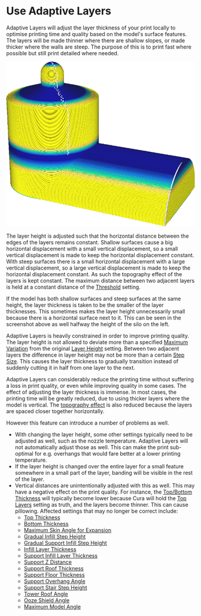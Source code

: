 Use Adaptive Layers
====
Adaptive Layers will adjust the layer thickness of your print locally to optimise printing time and quality based on the model's surface features. The layers will be made thinner where there are shallow slopes, or made thicker where the walls are steep. The purpose of this is to print fast where possible but still print detailed where needed.

<!--screenshot {
"image_path": "adaptive_layer_height_enabled.png",
"models": [{"script": "barn.scad"}],
"camera_position": [-108, -229, 118],
"settings": {
    "adaptive_layer_height_enabled": true,
    "layer_height": 0.2
},
"colour_scheme": "layer_thickness",
"colours": 128
}-->
![With the "layer thickness" colour scheme, you can see it colour thinner layers blue and thicker layers yellow](../images/adaptive_layer_height_enabled.png)

The layer height is adjusted such that the horizontal distance between the edges of the layers remains constant. Shallow surfaces cause a big horizontal displacement with a small vertical displacement, so a small vertical displacement is made to keep the horizontal displacement constant. With steep surfaces there is a small horizontal displacement with a large vertical displacement, so a large vertical displacement is made to keep the horizontal displacement constant. As such the topography effect of the layers is kept constant. The maximum distance between two adjacent layers is held at a constant distance of the [Threshold](adaptive_layer_height_threshold.md) setting.

If the model has both shallow surfaces and steep surfaces at the same height, the layer thickness is taken to be the smaller of the layer thicknesses. This sometimes makes the layer height unnecessarily small because there is a horizontal surface next to it. This can be seen in the screenshot above as well halfway the height of the silo on the left.

Adaptive Layers is heavily constrained in order to improve printing quality. The layer height is not allowed to deviate more than a specified [Maximum Variation](adaptive_layer_height_variation.md) from the original [Layer Height](../resolution/layer_height.md) setting. Between two adjacent layers the difference in layer height may not be more than a certain [Step Size](adaptive_layer_height_variation_step.md). This causes the layer thickness to gradually transition instead of suddenly cutting it in half from one layer to the next.

Adaptive Layers can considerably reduce the printing time without suffering a loss in print quality, or even while improving quality in some cases. The effect of adjusting the layer thickness is immense. In most cases, the printing time will be greatly reduced, due to using thicker layers where the model is vertical. The [topography effect](../troubleshooting/topography.md) is also reduced because the layers are spaced closer together horizontally.

However this feature can introduce a number of problems as well.
* With changing the layer height, some other settings typically need to be adjusted as well, such as the nozzle temperature. Adaptive Layers will not automatically adjust those as well. This can make the print sub-optimal for e.g. overhangs that would fare better at a lower printing temperature.
* If the layer height is changed over the entire layer for a small feature somewhere in a small part of the layer, banding will be visible in the rest of the layer.
* Vertical distances are unintentionally adjusted with this as well. This may have a negative effect on the print quality. For instance, the [Top/Bottom Thickness](../top_bottom/top_bottom_thickness.md) will typically become lower because Cura will hold the [Top Layers](../top_bottom/top_layers.md) setting as truth, and the layers become thinner. This can cause pillowing. Affected settings that may no longer be correct include:
  * [Top Thickness](../top_bottom/top_thickness.md)
  * [Bottom Thickness](../top_bottom/bottom_thickness.md)
  * [Maximum Skin Angle for Expansion](../top_bottom/max_skin_angle_for_expansion.md)
  * [Gradual Infill Step Height](../infill/gradual_infill_step_height.md)
  * [Gradual Support Infill Step Height](../support/gradual_support_infill_step_height.md)
  * [Infill Layer Thickness](../infill/infill_sparse_thickness.md)
  * [Support Infill Layer Thickness](../support/support_infill_sparse_thickness.md)
  * [Support Z Distance](../support/support_z_distance.md)
  * [Support Roof Thickness](../support/support_roof_height.md)
  * [Support Floor Thickness](../support/support_bottom_height.md)
  * [Support Overhang Angle](../support/support_angle.md)
  * [Support Stair Step Height](../support/support_bottom_stair_step_height.md)
  * [Tower Roof Angle](../support/support_tower_roof_angle.md)
  * [Ooze Shield Angle](../dual/ooze_shield_angle.md)
  * [Maximum Model Angle](../experimental/conical_overhang_angle.md)